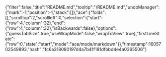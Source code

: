 {"filter":false,"title":"README.md","tooltip":"/README.md","undoManager":{"mark":-1,"position":-1,"stack":[]},"ace":{"folds":[],"scrolltop":2,"scrollleft":0,"selection":{"start":{"row":4,"column":32},"end":{"row":4,"column":32},"isBackwards":false},"options":{"guessTabSize":true,"useWrapMode":false,"wrapToView":true},"firstLineState":{"row":0,"state":"start","mode":"ace/mode/markdown"}},"timestamp":1605702549893,"hash":"fc6a318080197d4a7b41f181dfbbd4e4a0365506"}